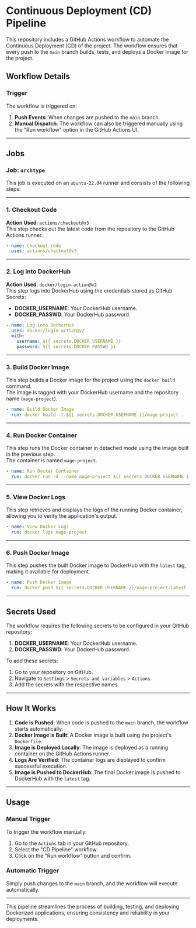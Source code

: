 
# Continuous Deployment (CD) Pipeline

This repository includes a GitHub Actions workflow to automate the Continuous Deployment (CD) of the project. The workflow ensures that every push to the `main` branch builds, tests, and deploys a Docker image for the project.

## **Workflow Details**

### **Trigger**
The workflow is triggered on:
1. **Push Events**: When changes are pushed to the `main` branch.
2. **Manual Dispatch**: The workflow can also be triggered manually using the "Run workflow" option in the GitHub Actions UI.

---

## **Jobs**

### **Job: `archtype`**

This job is executed on an `ubuntu-22.04` runner and consists of the following steps:

---

### **1. Checkout Code**
**Action Used**: `actions/checkout@v3`  
This step checks out the latest code from the repository to the GitHub Actions runner.

```yaml
- name: Checkout code
  uses: actions/checkout@v3
```

---

### **2. Log into DockerHub**
**Action Used**: `docker/login-action@v2`  
This step logs into DockerHub using the credentials stored as GitHub Secrets:
- **DOCKER_USERNAME**: Your DockerHub username.
- **DOCKER_PASSWD**: Your DockerHub password.

```yaml
- name: Log into DockerHub
  uses: docker/login-action@v2
  with:
    username: ${{ secrets.DOCKER_USERNAME }}
    password: ${{ secrets.DOCKER_PASSWD }}
```

---

### **3. Build Docker Image**
This step builds a Docker image for the project using the `docker build` command.  
The image is tagged with your DockerHub username and the repository name (`mage-project`).

```yaml
- name: Build Docker Image
  run: docker build -t ${{ secrets.DOCKER_USERNAME }}/mage-project .
```

---

### **4. Run Docker Container**
This step runs the Docker container in detached mode using the image built in the previous step.  
The container is named `mage-project`.

```yaml
- name: Run Docker Container
  run: docker run -d --name mage-project ${{ secrets.DOCKER_USERNAME }}/mage-project
```

---

### **5. View Docker Logs**
This step retrieves and displays the logs of the running Docker container, allowing you to verify the application's output.

```yaml
- name: View Docker Logs
  run: docker logs mage-project
```

---

### **6. Push Docker Image**
This step pushes the built Docker image to DockerHub with the `latest` tag, making it available for deployment.

```yaml
- name: Push Docker Image
  run: docker push ${{ secrets.DOCKER_USERNAME }}/mage-project:latest
```

---

## **Secrets Used**
The workflow requires the following secrets to be configured in your GitHub repository:
1. **DOCKER_USERNAME**: Your DockerHub username.
2. **DOCKER_PASSWD**: Your DockerHub password.

To add these secrets:
1. Go to your repository on GitHub.
2. Navigate to `Settings` > `Secrets and variables` > `Actions`.
3. Add the secrets with the respective names.

---

## **How It Works**
1. **Code is Pushed**: When code is pushed to the `main` branch, the workflow starts automatically.
2. **Docker Image is Built**: A Docker image is built using the project's `Dockerfile`.
3. **Image is Deployed Locally**: The image is deployed as a running container on the GitHub Actions runner.
4. **Logs Are Verified**: The container logs are displayed to confirm successful execution.
5. **Image is Pushed to DockerHub**: The final Docker image is pushed to DockerHub with the `latest` tag.

---

## **Usage**
### **Manual Trigger**
To trigger the workflow manually:
1. Go to the `Actions` tab in your GitHub repository.
2. Select the "CD Pipeline" workflow.
3. Click on the "Run workflow" button and confirm.

### **Automatic Trigger**
Simply push changes to the `main` branch, and the workflow will execute automatically.

---

This pipeline streamlines the process of building, testing, and deploying Dockerized applications, ensuring consistency and reliability in your deployments.
